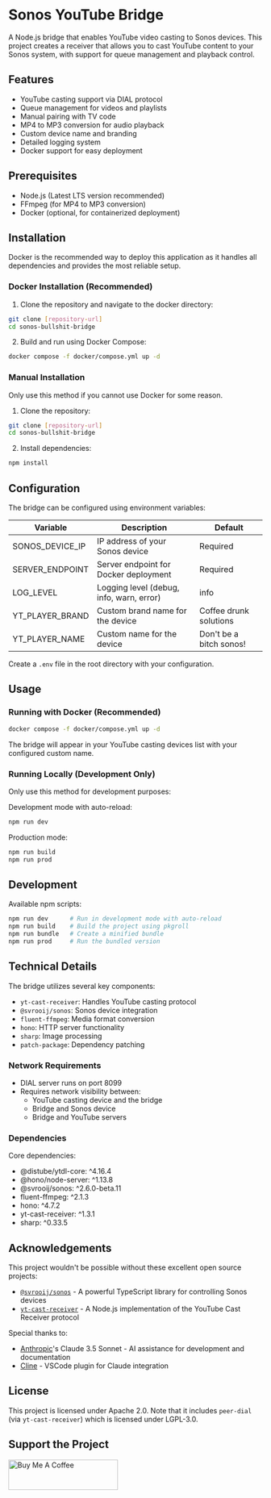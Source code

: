 # Sonos YouTube Bridge

A Node.js bridge that enables YouTube video casting to Sonos devices. This project creates a receiver that allows you to cast YouTube content to your Sonos system, with support for queue management and playback control.

## Features

-   YouTube casting support via DIAL protocol
-   Queue management for videos and playlists
-   Manual pairing with TV code
-   MP4 to MP3 conversion for audio playback
-   Custom device name and branding
-   Detailed logging system
-   Docker support for easy deployment

## Prerequisites

-   Node.js (Latest LTS version recommended)
-   FFmpeg (for MP4 to MP3 conversion)
-   Docker (optional, for containerized deployment)

## Installation

Docker is the recommended way to deploy this application as it handles all dependencies and provides the most reliable setup.

### Docker Installation (Recommended)

1. Clone the repository and navigate to the docker directory:

```bash
git clone [repository-url]
cd sonos-bullshit-bridge
```

2. Build and run using Docker Compose:

```bash
docker compose -f docker/compose.yml up -d
```

### Manual Installation

Only use this method if you cannot use Docker for some reason.

1. Clone the repository:

```bash
git clone [repository-url]
cd sonos-bullshit-bridge
```

2. Install dependencies:

```bash
npm install
```

## Configuration

The bridge can be configured using environment variables:

| Variable        | Description                              | Default                 |
| --------------- | ---------------------------------------- | ----------------------- |
| SONOS_DEVICE_IP | IP address of your Sonos device          | Required                |
| SERVER_ENDPOINT | Server endpoint for Docker deployment    | Required                |
| LOG_LEVEL       | Logging level (debug, info, warn, error) | info                    |
| YT_PLAYER_BRAND | Custom brand name for the device         | Coffee drunk solutions  |
| YT_PLAYER_NAME  | Custom name for the device               | Don't be a bitch sonos! |

Create a `.env` file in the root directory with your configuration.

## Usage

### Running with Docker (Recommended)

```bash
docker compose -f docker/compose.yml up -d
```

The bridge will appear in your YouTube casting devices list with your configured custom name.

### Running Locally (Development Only)

Only use this method for development purposes:

Development mode with auto-reload:

```bash
npm run dev
```

Production mode:

```bash
npm run build
npm run prod
```

## Development

Available npm scripts:

```bash
npm run dev      # Run in development mode with auto-reload
npm run build    # Build the project using pkgroll
npm run bundle   # Create a minified bundle
npm run prod     # Run the bundled version
```

## Technical Details

The bridge utilizes several key components:

-   `yt-cast-receiver`: Handles YouTube casting protocol
-   `@svrooij/sonos`: Sonos device integration
-   `fluent-ffmpeg`: Media format conversion
-   `hono`: HTTP server functionality
-   `sharp`: Image processing
-   `patch-package`: Dependency patching

### Network Requirements

-   DIAL server runs on port 8099
-   Requires network visibility between:
    -   YouTube casting device and the bridge
    -   Bridge and Sonos device
    -   Bridge and YouTube servers

### Dependencies

Core dependencies:

-   @distube/ytdl-core: ^4.16.4
-   @hono/node-server: ^1.13.8
-   @svrooij/sonos: ^2.6.0-beta.11
-   fluent-ffmpeg: ^2.1.3
-   hono: ^4.7.2
-   yt-cast-receiver: ^1.3.1
-   sharp: ^0.33.5

## Acknowledgements

This project wouldn't be possible without these excellent open source projects:

-   [`@svrooij/sonos`](https://github.com/svrooij/node-sonos-ts) - A powerful TypeScript library for controlling Sonos devices
-   [`yt-cast-receiver`](https://github.com/patrickkfkan/yt-cast-receiver) - A Node.js implementation of the YouTube Cast Receiver protocol

Special thanks to:

-   [Anthropic](https://www.anthropic.com)'s Claude 3.5 Sonnet - AI assistance for development and documentation
-   [Cline](https://github.com/cline/cline) - VSCode plugin for Claude integration

## License

This project is licensed under Apache 2.0. Note that it includes `peer-dial` (via `yt-cast-receiver`) which is licensed under LGPL-3.0.

## Support the Project

<a href="https://www.buymeacoffee.com/tetrisblack" target="_blank"><img src="https://cdn.buymeacoffee.com/buttons/v2/default-yellow.png" alt="Buy Me A Coffee" style="height: 60px !important;width: 217px !important;" ></a>
